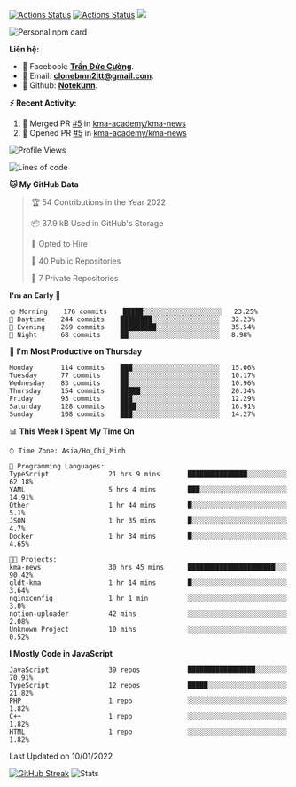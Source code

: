 [![Actions Status](https://github.com/Notekunn/Notekunn/workflows/wakatime-stats/badge.svg)](https://github.com/Notekunn/Notekunn/actions)
[![Actions Status](https://github.com/Notekunn/Notekunn/workflows/update-gh-activity/badge.svg)](https://github.com/Notekunn/Notekunn/actions)
![](https://visitor-badge.glitch.me/badge?page_id=notekunn.notekunn)

<!--![Notekunn](https://count.getloli.com/get/@notekunn)-->

<!--![Meme](https://media1.tenor.com/images/1c6140897565e34a4e98f618e220dc0d/tenor.gif)-->

![Personal npm card](https://i.imgur.com/mi8nZo1.png)

**Liên hệ:**

- 🐋 Facebook: **[Trần Đức Cường](https://www.facebook.com/ShiinDz)**.
- 🐍 Email: **[clonebmn2itt@gmail.com](mailto:clonebmn2itt@gmail.com)**.
- 🐬 Github: **[Notekunn](https://github.com/Notekunn)**.

**:zap: Recent Activity:**

<!--START_SECTION:activity-->
1. 🎉 Merged PR [#5](https://github.com/kma-academy/kma-news/pull/5) in [kma-academy/kma-news](https://github.com/kma-academy/kma-news)
2. 💪 Opened PR [#5](https://github.com/kma-academy/kma-news/pull/5) in [kma-academy/kma-news](https://github.com/kma-academy/kma-news)
<!--END_SECTION:activity-->

<!--START_SECTION:waka-->
![Profile Views](http://img.shields.io/badge/Profile%20Views-158-blue)

![Lines of code](https://img.shields.io/badge/From%20Hello%20World%20I%27ve%20Written-296%20Thousand%20lines%20of%20code-blue)

**🐱 My GitHub Data** 

> 🏆 54 Contributions in the Year 2022
 > 
> 📦 37.9 kB Used in GitHub's Storage 
 > 
> 💼 Opted to Hire
 > 
> 📜 40 Public Repositories 
 > 
> 🔑 7 Private Repositories  
 > 
**I'm an Early 🐤** 

```text
🌞 Morning    176 commits    █████░░░░░░░░░░░░░░░░░░░░   23.25% 
🌆 Daytime    244 commits    ████████░░░░░░░░░░░░░░░░░   32.23% 
🌃 Evening    269 commits    █████████░░░░░░░░░░░░░░░░   35.54% 
🌙 Night      68 commits     ██░░░░░░░░░░░░░░░░░░░░░░░   8.98%

```
📅 **I'm Most Productive on Thursday** 

```text
Monday       114 commits    ███░░░░░░░░░░░░░░░░░░░░░░   15.06% 
Tuesday      77 commits     ██░░░░░░░░░░░░░░░░░░░░░░░   10.17% 
Wednesday    83 commits     ██░░░░░░░░░░░░░░░░░░░░░░░   10.96% 
Thursday     154 commits    █████░░░░░░░░░░░░░░░░░░░░   20.34% 
Friday       93 commits     ███░░░░░░░░░░░░░░░░░░░░░░   12.29% 
Saturday     128 commits    ████░░░░░░░░░░░░░░░░░░░░░   16.91% 
Sunday       108 commits    ███░░░░░░░░░░░░░░░░░░░░░░   14.27%

```


📊 **This Week I Spent My Time On** 

```text
⌚︎ Time Zone: Asia/Ho_Chi_Minh

💬 Programming Languages: 
TypeScript               21 hrs 9 mins       ███████████████░░░░░░░░░░   62.18% 
YAML                     5 hrs 4 mins        ███░░░░░░░░░░░░░░░░░░░░░░   14.91% 
Other                    1 hr 44 mins        █░░░░░░░░░░░░░░░░░░░░░░░░   5.1% 
JSON                     1 hr 35 mins        █░░░░░░░░░░░░░░░░░░░░░░░░   4.7% 
Docker                   1 hr 34 mins        █░░░░░░░░░░░░░░░░░░░░░░░░   4.65%

🐱‍💻 Projects: 
kma-news                 30 hrs 45 mins      ██████████████████████░░░   90.42% 
qldt-kma                 1 hr 14 mins        █░░░░░░░░░░░░░░░░░░░░░░░░   3.64% 
nginxconfig              1 hr 1 min          ░░░░░░░░░░░░░░░░░░░░░░░░░   3.0% 
notion-uploader          42 mins             ░░░░░░░░░░░░░░░░░░░░░░░░░   2.08% 
Unknown Project          10 mins             ░░░░░░░░░░░░░░░░░░░░░░░░░   0.52%

```

**I Mostly Code in JavaScript** 

```text
JavaScript               39 repos            █████████████████░░░░░░░░   70.91% 
TypeScript               12 repos            █████░░░░░░░░░░░░░░░░░░░░   21.82% 
PHP                      1 repo              ░░░░░░░░░░░░░░░░░░░░░░░░░   1.82% 
C++                      1 repo              ░░░░░░░░░░░░░░░░░░░░░░░░░   1.82% 
HTML                     1 repo              ░░░░░░░░░░░░░░░░░░░░░░░░░   1.82%

```



 Last Updated on 10/01/2022
<!--END_SECTION:waka-->

[![GitHub Streak](http://github-readme-streak-stats.herokuapp.com?user=notekunn&theme=radical&date_format=j%2Fn%5B%2FY%5D)](https://git.io/streak-stats)
![Stats](https://github-readme-stats.vercel.app/api?username=notekunn&show_icons=true&theme=radical&count_private=true)
